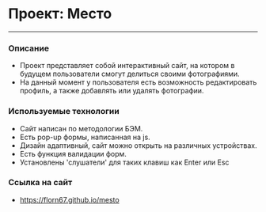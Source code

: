 # Проект: Место
------
### Описание
* Проект представляет собой интерактивный сайт, на котором в будущем пользователи смогут делиться своими фотографиями.
* На данный момент у пользователя есть возможность редактировать профиль, а также добавлять или удалять фотографии. 
### Используемые технологии
* Сайт написан по методологии БЭМ.
* Есть pop-up формы, написанная на js.
* Дизайн адаптивный, сайт можно открыть на различных устройствах.
* Есть функция валидации форм.
* Установлены 'слушатели' для таких клавиш как Enter или Esc
### Ссылка на сайт
* https://florn67.github.io/mesto
